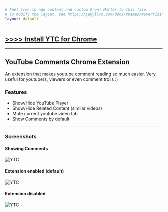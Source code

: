 ```yaml
---
# Feel free to add content and custom Front Matter to this file.
# To modify the layout, see https://jekyllrb.com/docs/themes/#overriding-theme-defaults
layout: default
---
```


## [>>>> Install YTC for Chrome](https://chrome.google.com/webstore/detail/youtube-comments/egbebnjiaigjekepcalpcjeckiepebgl)

***

## YouTube Comments Chrome Extension

An extension that makes youtube comment reading so much easier. Very useful for youtubers, viewers or even comment trolls :)

### Features

*   Show/Hide YouTube Player
*   Show/Hide Related Content (similar videos)
*   Mute current youtube video tab
*   Show Comments by default

***

### Screenshots

#### Showing Comments
![YTC](/ytc/assets/img/ytc1.png)

#### Extension enabled (default)
![YTC](/ytc/assets/img/ytc2.png)

#### Extension disabled
![YTC](/ytc/assets/img/ytc3.png)